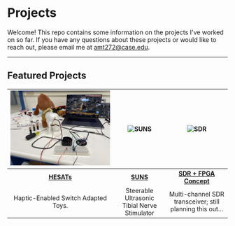# Projects

Welcome! This repo contains some information on the projects I've worked on so far. If you have any questions about these projects or would like to reach out, please email me at amt272@case.edu.

---

## Featured Projects

| ![HESAT](HESAT/assets/HESAT_1.jpg) | ![SUNS](SUNS/assets/device.jpg) | ![SDR](SDR/assets/block.png) |
|:---:|:---:|:---:|
| **[HESATs](HESAT/README.md)** | **[SUNS](SUNS/README.md)** | **[SDR + FPGA Concept](SDR/README.md)** |
| Haptic-Enabled Switch Adapted Toys. | Steerable Ultrasonic Tibial Nerve Stimulator | Multi-channel SDR transceiver; still planning this out... |